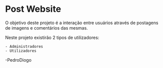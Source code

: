 
# Post Website

O objetivo deste projeto é a interação entre usuários através de postagens de imagens e comentários das mesmas.

Neste projeto existirão 2 tipos de utilizadores:

    - Administradores
    - Utilizadores
    
-PedroDiogo
    
